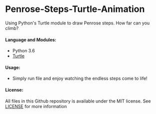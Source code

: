 # Penrose-Steps-Turtle-Animation
Using Python's Turtle module to draw Penrose steps. How far can you climb?

#### Language and Modules:
* Python 3.6
* [Turtle](https://docs.python.org/3.6/library/turtle.html)

#### Usage:
* Simply run file and enjoy watching the endless steps come to life!

#### License:
All files in this Github repository is available under the MIT license. See [LICENSE](LICENSE.txt) for more information
